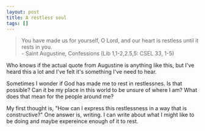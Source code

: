 ```yaml
---
layout: post
title: A restless soul
tags: []
---
```


<blockquote class="posterous_short_quote">
You have made us for yourself, O Lord, and our heart is restless until it rests in you.<br /> - Saint Augustine, Confessions (Lib 1,1-2,2.5,5: CSEL 33, 1-5)

</blockquote>
<p>
Who knows if the actual quote from Augustine is anything like this, but I've heard this a lot and I've felt it's something I've need to hear.

</p>
<p>
Sometimes I wonder if God has made me to rest in restlessnes. Is that possible? Can it be my place in this world to be unsure of where I am? What does that mean for the people around me?

</p>
<p>
My first thought is, "How can I express this restlessness in a way that is constructive?" One answer is, writing. I can write about what I might like to be doing and maybe expereince enough of it to rest.

</p>
